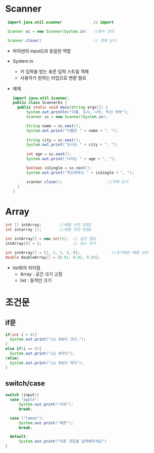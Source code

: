 # Scanner
```java
 import java.util.scanner              // import

 Scanner sc = new Scanner(System.in)   //변수 선언

 Scanner.close()                       // 객체 닫기
 ```

- 파이썬의 input()과 동일한 역할
- System.in
  - 키 입력을 받는 표준 입력 스트림 객체
  - 사용자가 원하는 타입으로 변환 필요

- 예제
  ```java
  import java.util.Scanner;
  public class ScannerEx {
    public static void main(String args[]) {
        System.out.println("이름, 도시, 나이, 독신 여부");
        Scanner sc = new Scanner(System.in);

        String name = sc.next();
        System.out.print("이름은 " + name + ", ");
        
        String city = sc.next();
        System.out.print("도시는 " + city + ", ");
        
        int age = sc.next();
        System.out.print("나이는 " + age + ", ");

        boolean isSingle = sc.next();
        System.out.print("독신여부는 " + isSingle + ", ");

        scanner.close();                    //객체 닫기
    }
  }
  ```

#
# Array
```java
int [] intArray;        //배열 선언 방법1
int intarray [];        //배열 선언 방법2

int intArray[] = new int[5];  // 공간 할당
intArray[0] = 5;              // 원소 추가

int intArray[] = {1, 2, 3, 4, 0};              //초기화된 배열 선언
double doubleArray[] = {0.01, 0.02, 0.03};
```
- list와의 차이점
  - Array : 공간 크기 고정
  - list : 동적인 크기

#
# 조건문

## if문 
```java
if(int i > 0){
  System.out.print("i는 0보다 크다.");
}
else if(i == 0){
  System.out.print("i는 0이다");
}else{
  System.out.print("i는 0보다 작다");
}
```
## switch/case
```java
switch (input){
  case "apple":
      System.out.print("사과");
      break;

  case ("lemon"):
      System.out.print("레몬");
      break;

  default:
      System.out.print("다른 과일을 입력해주세요")
}
```